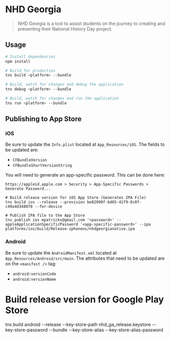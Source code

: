 # NHD Georgia

> NHD Georgia is a tool to assist students on the journey to creating and presenting their National History Day project.

## Usage

``` bash
# Install dependencies
npm install

# Build for production
tns build <platform> --bundle

# Build, watch for changes and debug the application
tns debug <platform> --bundle

# Build, watch for changes and run the application
tns run <platform> --bundle
```

## Publishing to App Store

### iOS

Be sure to update the `Info.plist` located at `App_Resources/iOS`.  The fields to be updated are:

* `CFBundleVersion`
* `CFBundleShortVersionString`

You will need to generate an app-specific password.  This can be done here:

`https://appleid.apple.com > Security > App-Specific Passwords > Generate Password...`

```
# Build release version for iOS App Store (Generates IPA File)
tns build ios --release --provision be82990f-bd65-41f9-8c8f-c49a4d348078 --for-device

# Publish IPA file to the App Store
tns publish ios mpatricks@gmail.com '<password>' --appleApplicationSpecificPassword '<app-specific-password>' --ipa platforms/ios/build/Release-iphoneos/nhdgeorgianative.ipa
```

### Android

Be sure to update the `AndroidManifest.xml` located at `App_Resources/Android/src/main`.  The attributes that need to be updated are on the `<manifest />` tag:

* `android:versionCode`
* `android:versionName`

# Build release version for Google Play Store
tns build android --release --key-store-path nhd_ga_release.keystore --key-store-password <store-password> --bundle --key-store-alias <alias> --key-store-alias-password <alias-password>